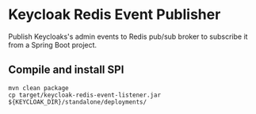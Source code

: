 # Keycloak Redis Event Publisher

Publish Keycloaks's admin events to Redis pub/sub broker to subscribe it from a Spring Boot project.

## Compile and install SPI
```shell
mvn clean package
cp target/keycloak-redis-event-listener.jar ${KEYCLOAK_DIR}/standalone/deployments/
```

